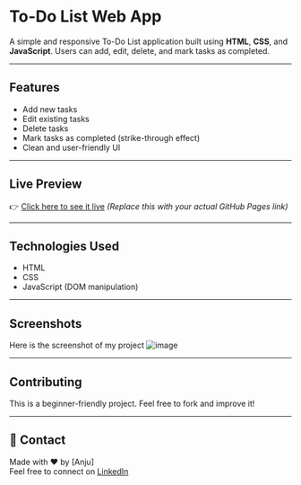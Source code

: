 # To-Do List Web App

A simple and responsive To-Do List application built using **HTML**, **CSS**, and **JavaScript**. Users can add, edit, delete, and mark tasks as completed.

---

##  Features

-  Add new tasks
-  Edit existing tasks
-  Delete tasks
-  Mark tasks as completed (strike-through effect)
-  Clean and user-friendly UI

---

##  Live Preview

👉 [Click here to see it live](https://techyanju.github.io/todo-list-app/) 
*(Replace this with your actual GitHub Pages link)*

---

##  Technologies Used

- HTML
- CSS
- JavaScript (DOM manipulation)

---

##  Screenshots
Here is the screenshot of my project 
![image](https://github.com/user-attachments/assets/d249bae4-d189-4314-8f54-a15050b1ca85)


---

##  Contributing

This is a beginner-friendly project. Feel free to fork and improve it!

---

## 📩 Contact

Made with ❤️ by [Anju]  
Feel free to connect on [LinkedIn](https://www.linkedin.com/in/anju-dhiman-7214a5327/)

